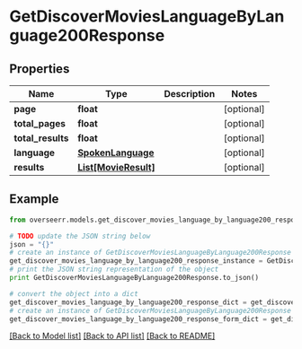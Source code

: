# GetDiscoverMoviesLanguageByLanguage200Response


## Properties
Name | Type | Description | Notes
------------ | ------------- | ------------- | -------------
**page** | **float** |  | [optional] 
**total_pages** | **float** |  | [optional] 
**total_results** | **float** |  | [optional] 
**language** | [**SpokenLanguage**](SpokenLanguage.md) |  | [optional] 
**results** | [**List[MovieResult]**](MovieResult.md) |  | [optional] 

## Example

```python
from overseerr.models.get_discover_movies_language_by_language200_response import GetDiscoverMoviesLanguageByLanguage200Response

# TODO update the JSON string below
json = "{}"
# create an instance of GetDiscoverMoviesLanguageByLanguage200Response from a JSON string
get_discover_movies_language_by_language200_response_instance = GetDiscoverMoviesLanguageByLanguage200Response.from_json(json)
# print the JSON string representation of the object
print GetDiscoverMoviesLanguageByLanguage200Response.to_json()

# convert the object into a dict
get_discover_movies_language_by_language200_response_dict = get_discover_movies_language_by_language200_response_instance.to_dict()
# create an instance of GetDiscoverMoviesLanguageByLanguage200Response from a dict
get_discover_movies_language_by_language200_response_form_dict = get_discover_movies_language_by_language200_response.from_dict(get_discover_movies_language_by_language200_response_dict)
```
[[Back to Model list]](../README.md#documentation-for-models) [[Back to API list]](../README.md#documentation-for-api-endpoints) [[Back to README]](../README.md)


